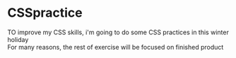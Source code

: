 # CSSpractice
TO improve my CSS skills, i'm going to do some CSS practices in this winter holiday<br>
For many reasons, the rest of exercise will be focused on finished product
